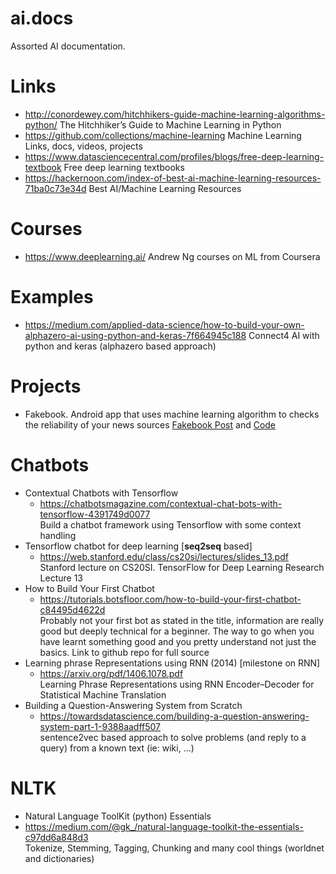 # ai.docs
Assorted AI documentation.


# Links
- http://conordewey.com/hitchhikers-guide-machine-learning-algorithms-python/ The Hitchhiker’s Guide to Machine Learning in Python
- https://github.com/collections/machine-learning Machine Learning Links, docs, videos, projects
- https://www.datasciencecentral.com/profiles/blogs/free-deep-learning-textbook Free deep learning textbooks
- https://hackernoon.com/index-of-best-ai-machine-learning-resources-71ba0c73e34d Best AI/Machine Learning Resources

# Courses
- https://www.deeplearning.ai/ Andrew Ng courses on ML from Coursera

# Examples
- https://medium.com/applied-data-science/how-to-build-your-own-alphazero-ai-using-python-and-keras-7f664945c188 Connect4 AI with python and keras (alphazero based approach)

# Projects
- Fakebook. Android app that uses machine learning algorithm to checks the reliability of your news sources 
  [Fakebook Post](https://devpost.com/software/fakebook-uk8m09) and
  [Code](https://github.com/hi2nithya/FakeBook)

# Chatbots
- Contextual Chatbots with Tensorflow
  - https://chatbotsmagazine.com/contextual-chat-bots-with-tensorflow-4391749d0077<br>
    Build a chatbot framework using Tensorflow with some context handling
- Tensorflow chatbot for deep learning [**seq2seq** based]
  - https://web.stanford.edu/class/cs20si/lectures/slides_13.pdf<br>
    Stanford lecture on CS20SI. TensorFlow for Deep Learning Research Lecture 13
- How to Build Your First Chatbot
  - https://tutorials.botsfloor.com/how-to-build-your-first-chatbot-c84495d4622d<br>
    Probably not your first bot as stated in the title, information are really good but deeply technical for a beginner.
    The way to go when you have learnt something good and you pretty understand not just the basics. Link to github repo for full source
- Learning phrase Representations using RNN (2014) [milestone on RNN]
  - https://arxiv.org/pdf/1406.1078.pdf<br>
    Learning Phrase Representations using RNN Encoder–Decoder for Statistical Machine Translation
- Building a Question-Answering System from Scratch
  - https://towardsdatascience.com/building-a-question-answering-system-part-1-9388aadff507<br>
    sentence2vec based approach to solve problems (and reply to a query) from a known text (ie: wiki, ...)

# NLTK
- Natural Language ToolKit (python) Essentials
 - https://medium.com/@gk_/natural-language-toolkit-the-essentials-c97dd6a848d3<br>
   Tokenize, Stemming, Tagging, Chunking and many cool things (worldnet and dictionaries)
